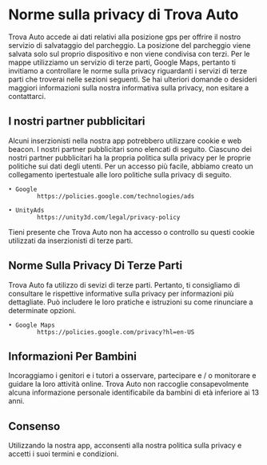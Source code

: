 # Norme sulla privacy di Trova Auto

Trova Auto accede ai dati relativi alla posizione gps per offrire il nostro servizio di salvataggio del parcheggio.
La posizione del parcheggio viene salvata solo sul proprio dispositivo e non viene condivisa con terzi. Per le mappe utilizziamo un servizio di terze parti, Google Maps, pertanto ti invitiamo a controllare le norme sulla privacy riguardanti i servizi di terze parti che troverai nelle sezioni seguenti.
Se hai ulteriori domande o desideri maggiori informazioni sulla nostra informativa sulla privacy, non esitare a contattarci.

## I nostri partner pubblicitari

Alcuni inserzionisti nella nostra app potrebbero utilizzare cookie e web beacon. I nostri partner pubblicitari sono elencati di seguito. Ciascuno dei nostri partner pubblicitari ha la propria politica sulla privacy per le proprie politiche sui dati degli utenti. Per un accesso più facile, abbiamo creato un collegamento ipertestuale alle loro politiche sulla privacy di seguito.

    • Google
            https://policies.google.com/technologies/ads
            
    • UnityAds
            https://unity3d.com/legal/privacy-policy
           
Tieni presente che Trova Auto non ha accesso o controllo su questi cookie utilizzati da inserzionisti di terze parti.

## Norme Sulla Privacy Di Terze Parti

Trova Auto fa utilizzo di sevizi di terze parti. Pertanto, ti consigliamo di consultare le rispettive informative sulla privacy per informazioni più dettagliate. Può includere le loro pratiche e istruzioni su come rinunciare a determinate opzioni.

    • Google Maps
            https://policies.google.com/privacy?hl=en-US
            
## Informazioni Per Bambini

Incoraggiamo i genitori e i tutori a osservare, partecipare e / o monitorare e guidare la loro attività online. Trova Auto non raccoglie consapevolmente alcuna informazione personale identificabile da bambini di età inferiore ai 13 anni.

## Consenso

Utilizzando la nostra app, acconsenti alla nostra politica sulla privacy e accetti i suoi termini e condizioni.
